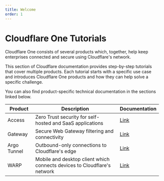 ```yaml
---
title: Welcome
order: 1
---
```


# Cloudflare One Tutorials

Cloudflare One consists of several products which, together, help keep enterprises connected and secure using Cloudflare's network.

This section of Cloudflare documentation provides step-by-step tutorials that cover multiple products. Each tutorial starts with a specific use case and introduces Cloudflare One products and how they can help solve a specific challenge.

You can also find product-specific technical documentation in the sections linked below.

|Product|Description|Documentation|
|---|---|---|
|Access|Zero Trust security for self-hosted and SaaS applications|[Link](https://developers.cloudflare.com/access/)|
|Gateway|Secure Web Gateway filtering and connectivity|[Link](https://developers.cloudflare.com/gateway/)|
|Argo Tunnel|Outbound-only connections to Cloudflare's edge|[Link](https://developers.cloudflare.com/argo-tunnel/)|
|WARP|Mobile and desktop client which connects devices to Cloudflare's network|[Link](https://developers.cloudflare.com/warpclient/)|